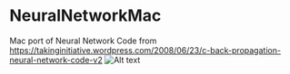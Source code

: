 # NeuralNetworkMac
Mac port of Neural Network Code from https://takinginitiative.wordpress.com/2008/06/23/c-back-propagation-neural-network-code-v2
![Alt text](/../<screenshots>/screenshots/screenshot1.jpg?raw=true "Mac app screenshot")
